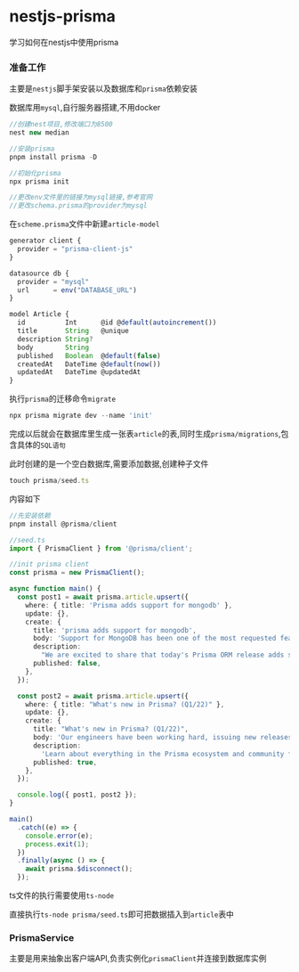 # nestjs-prisma
学习如何在nestjs中使用prisma

### 准备工作

主要是`nestjs`脚手架安装以及数据库和`prisma`依赖安装

数据库用`mysql`,自行服务器搭建,不用docker

```typescript
//创建nest项目,修改端口为8500
nest new median

//安装prisma
pnpm install prisma -D

//初始化prisma
npx prisma init

//更改env文件里的链接为mysql链接,参考官网
//更改schema.prisma的provider为mysql
```

在`scheme.prisma`文件中新建`article-model`

```typescript
generator client {
  provider = "prisma-client-js"
}

datasource db {
  provider = "mysql"
  url      = env("DATABASE_URL")
}

model Article {
  id          Int      @id @default(autoincrement())
  title       String   @unique
  description String?
  body        String
  published   Boolean  @default(false)
  createdAt   DateTime @default(now())
  updatedAt   DateTime @updatedAt
}
```

执行`prisma`的迁移命令`migrate`

```typescript
npx prisma migrate dev --name 'init' 
```

完成以后就会在数据库里生成一张表`article`的表,同时生成`prisma/migrations`,包含具体的`SQL语句`

此时创建的是一个空白数据库,需要添加数据,创建种子文件

```typescript
touch prisma/seed.ts
```

内容如下

```typescript
//先安装依赖
pnpm install @prisma/client

//seed.ts
import { PrismaClient } from '@prisma/client';

//init prisma client
const prisma = new PrismaClient();

async function main() {
  const post1 = await prisma.article.upsert({
    where: { title: 'Prisma adds support for mongodb' },
    update: {},
    create: {
      title: 'prisma adds support for mongodb',
      body: 'Support for MongoDB has been one of the most requested features since the initial release of...',
      description:
        "We are excited to share that today's Prisma ORM release adds stable support for MongoDB!",
      published: false,
    },
  });

  const post2 = await prisma.article.upsert({
    where: { title: "What's new in Prisma? (Q1/22)" },
    update: {},
    create: {
      title: "What's new in Prisma? (Q1/22)",
      body: 'Our engineers have been working hard, issuing new releases with many improvements...',
      description:
        'Learn about everything in the Prisma ecosystem and community from January to March 2022.',
      published: true,
    },
  });

  console.log({ post1, post2 });
}

main()
  .catch((e) => {
    console.error(e);
    process.exit(1);
  })
  .finally(async () => {
    await prisma.$disconnect();
  });
```

ts文件的执行需要使用`ts-node`

直接执行`ts-node prisma/seed.ts`即可把数据插入到`article`表中



### PrismaService

主要是用来抽象出客户端API,负责实例化`prismaClient`并连接到数据库实例

